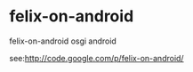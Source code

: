 felix-on-android
================

felix-on-android osgi android

see:http://code.google.com/p/felix-on-android/
